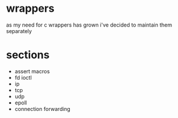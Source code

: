 # wrappers

as my need for c wrappers has grown i've decided to maintain them separately

# sections

- assert macros
- fd ioctl
- ip
- tcp
- udp
- epoll
- connection forwarding


